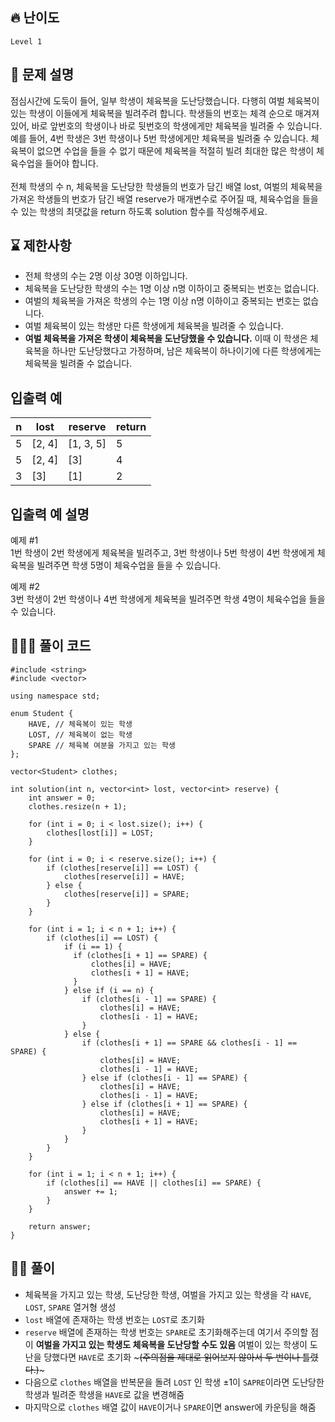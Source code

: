 ## 🔥 난이도
`Level 1`

## 📝 문제 설명
점심시간에 도둑이 들어, 일부 학생이 체육복을 도난당했습니다. 다행히 여벌 체육복이 있는 학생이 이들에게 체육복을 빌려주려 합니다. 학생들의 번호는 체격 순으로 매겨져 있어, 바로 앞번호의 학생이나 바로 뒷번호의 학생에게만 체육복을 빌려줄 수 있습니다. 예를 들어, 4번 학생은 3번 학생이나 5번 학생에게만 체육복을 빌려줄 수 있습니다. 체육복이 없으면 수업을 들을 수 없기 때문에 체육복을 적절히 빌려 최대한 많은 학생이 체육수업을 들어야 합니다.<br><br>
전체 학생의 수 n, 체육복을 도난당한 학생들의 번호가 담긴 배열 lost, 여벌의 체육복을 가져온 학생들의 번호가 담긴 배열 reserve가 매개변수로 주어질 때, 체육수업을 들을 수 있는 학생의 최댓값을 return 하도록 solution 함수를 작성해주세요.

## ⌛️ 제한사항
- 전체 학생의 수는 2명 이상 30명 이하입니다.
- 체육복을 도난당한 학생의 수는 1명 이상 n명 이하이고 중복되는 번호는 없습니다.
- 여벌의 체육복을 가져온 학생의 수는 1명 이상 n명 이하이고 중복되는 번호는 없습니다.
- 여벌 체육복이 있는 학생만 다른 학생에게 체육복을 빌려줄 수 있습니다.
- **여벌 체육복을 가져온 학생이 체육복을 도난당했을 수 있습니다.** 이때 이 학생은 체육복을 하나만 도난당했다고 가정하며, 남은 체육복이 하나이기에 다른 학생에게는 체육복을 빌려줄 수 없습니다.

## 입출력 예
n |lost |reserve |return
--|--|--|--
5	|[2, 4]	|[1, 3, 5]	|5
5	|[2, 4]	|[3]	|4
3	|[3]	|[1]	|2

## 입출력 예 설명
예제 #1   
1번 학생이 2번 학생에게 체육복을 빌려주고, 3번 학생이나 5번 학생이 4번 학생에게 체육복을 빌려주면 학생 5명이 체육수업을 들을 수 있습니다.   
   
예제 #2   
3번 학생이 2번 학생이나 4번 학생에게 체육복을 빌려주면 학생 4명이 체육수업을 들을 수 있습니다.

## 👨🏻‍💻 풀이 코드
```
#include <string>
#include <vector>

using namespace std;

enum Student {
    HAVE, // 체육복이 있는 학생
    LOST, // 체육복이 없는 학생
    SPARE // 체육복 여분을 가지고 있는 학생
};

vector<Student> clothes;

int solution(int n, vector<int> lost, vector<int> reserve) {
    int answer = 0;
    clothes.resize(n + 1);
    
    for (int i = 0; i < lost.size(); i++) {
        clothes[lost[i]] = LOST;
    }
    
    for (int i = 0; i < reserve.size(); i++) {
        if (clothes[reserve[i]] == LOST) {
            clothes[reserve[i]] = HAVE;
        } else {
            clothes[reserve[i]] = SPARE;
        }
    }
    
    for (int i = 1; i < n + 1; i++) {
        if (clothes[i] == LOST) {
            if (i == 1) {
              if (clothes[i + 1] == SPARE) {
                  clothes[i] = HAVE;
                  clothes[i + 1] = HAVE;
              }
            } else if (i == n) {
                if (clothes[i - 1] == SPARE) {
                    clothes[i] = HAVE;
                    clothes[i - 1] = HAVE;
                }
            } else {
                if (clothes[i + 1] == SPARE && clothes[i - 1] == SPARE) {
                    clothes[i] = HAVE;
                    clothes[i - 1] = HAVE;
                } else if (clothes[i - 1] == SPARE) {
                    clothes[i] = HAVE;
                    clothes[i - 1] = HAVE;
                } else if (clothes[i + 1] == SPARE) {
                    clothes[i] = HAVE;
                    clothes[i + 1] = HAVE;
                }
            }
        }
    }
    
    for (int i = 1; i < n + 1; i++) {
        if (clothes[i] == HAVE || clothes[i] == SPARE) {
            answer += 1;
        }
    }
        
    return answer;
}
```

## ✍🏻 풀이
- 체육복을 가지고 있는 학생, 도난당한 학생, 여벌을 가지고 있는 학생을 각 `HAVE`, `LOST`, `SPARE` 열거형 생성
- `lost` 배열에 존재하는 학생 번호는 `LOST`로 초기화
- `reserve` 배열에 존재하는 학생 번호는 `SPARE`로 초기화해주는데 여기서 주의할 점이 **여벌을 가지고 있는 학생도 체육복을 도난당할 수도 있음** 여벌이 있는 학생이 도난을 당했다면 `HAVE`로 초기화 ~~~(주의점을 제대로 읽어보지 않아서 두 번이나 틀렸다.)~~~
- 다음으로 `clothes` 배열을 반복문을 돌려 `LOST` 인 학생 ±1이 `SAPRE`이라면 도난당한 학생과 빌려준 학생을 `HAVE`로 값을 변경해줌
- 마지막으로 `clothes` 배열 값이 `HAVE`이거나 `SPARE`이면 answer에 카운팅을 해줌